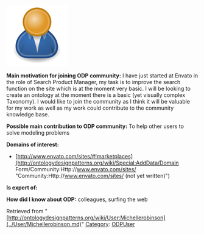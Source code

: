 [![Image:ODPUser.png](../images/a/a6/ODPUser.png)](../Image/ODPUser.png.md "Image:ODPUser.png")




  





__Main motivation for joining ODP community:__ I have just started at Envato in the role of Search Product Manager, my task is to improve the search function on the site which is at the moment very basic. I will be looking to create an ontology at the moment there is a basic (yet visually complex Taxonomy). I would like to join the community as I think it will be valuable for my work as well as my work could contribute to the community knowledge base.


__Possible main contribution to ODP community:__ To help other users to solve modeling problems


__Domains of interest:__



* [http://www.envato.com/sites/#!marketplaces](http://ontologydesignpatterns.org/wiki/Special:AddData/Domain Form/Community:Http://www.envato.com/sites/ "Community:Http://www.envato.com/sites/ (not yet written)")


__Is expert of:__


  

__How did I know about ODP:__ colleagues, surfing the web






Retrieved from "[http://ontologydesignpatterns.org/wiki/User:Michellerobinson](../User/Michellerobinson.md)"
 [Category](http://ontologydesignpatterns.org/wiki/Special:Categories "Special:Categories"): [ODPUser](../Category/ODPUser.md "Category:ODPUser")